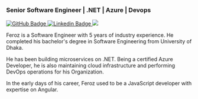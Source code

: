 ### Senior Software Engineer | .NET | Azure | Devops

<a href="https://github.com/froghramar?tab=followers">
  <img src="https://img.shields.io/github/followers/froghramar?label=Followers&logo=github&style=for-the-badge" alt="GitHub Badge">
</a>
<a href="https://www.linkedin.com/in/froghramar/">
  <img src="https://img.shields.io/badge/LinkedIn-0077B5?style=for-the-badge&logo=linkedin&logoColor=white" alt="Linkedin Badge">
</a>
<a href="https://github.com/froghramar">
   <img src="https://komarev.com/ghpvc/?username=froghramar&style=for-the-badge">
</a>

<!--
**froghramar/froghramar** is a ✨ _special_ ✨ repository because its `README.md` (this file) appears on your GitHub profile.

Here are some ideas to get you started:

- 🔭 I’m currently working on ...
- 🌱 I’m currently learning ...
- 👯 I’m looking to collaborate on ...
- 🤔 I’m looking for help with ...
- 💬 Ask me about ...
- 📫 How to reach me: ...
- 😄 Pronouns: ...
- ⚡ Fun fact: ...
-->


Feroz is a Software Engineer with 5 years of industry experience.
He completed his bachelor's degree in Software Engineering from University of Dhaka.

He has been building microservices on .NET.
Being a certified Azure Developer, he is also maintaining cloud infrastructure and performing DevOps operations for his Organization.

In the early days of his career, Feroz used to be a JavaScript developer with expertise on Angular.

